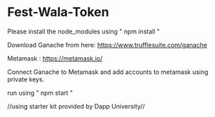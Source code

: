 # Fest-Wala-Token

Please install the node_modules using " npm install " 

Download Ganache from here: https://www.trufflesuite.com/ganache

Metamask : https://metamask.io/

Connect Ganache to Metamask and add accounts to metamask using private keys.

run using " npm start "

//using starter kit provided by Dapp University//
